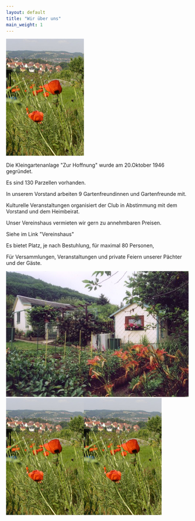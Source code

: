 ```yaml
---
layout: default
title: "Wir über uns"
main_weight: 1
---
```


![xx](assets/images/mohn.jpg)

Die Kleingartenanlage "Zur Hoffnung" wurde am 20.Oktober 1946 gegründet. 

Es sind 130 Parzellen vorhanden.

In unserem Vorstand arbeiten 9 Gartenfreundinnen und Gartenfreunde mit.

Kulturelle Veranstaltungen organisiert der Club in Abstimmung mit dem Vorstand und dem Heimbeirat.

Unser Vereinshaus vermieten wir gern zu annehmbaren Preisen.

Siehe im Link "Vereinshaus"

Es bietet Platz, je nach Bestuhlung, für maximal 80 Personen,

Für Versammlungen, Veranstaltungen und private Feiern unserer Pächter und der Gäste.



<img style="float: none" src="assets/images/garten.jpg"><img style="float: none" src="assets/images/mohn.jpg"><img style="float: none" src="assets/images/mohn.jpg"> 